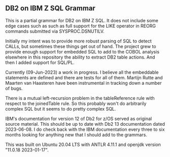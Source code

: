 ## DB2 on IBM Z SQL Grammar

This is a partial grammar for DB2 on IBM Z SQL.  It does not include some edge cases such as such as full support for the LIKE operator in REORG commands submitted via SYSPROC.DSNUTILV.

Initially my intent was to provide more robust parsing of SQL to detect CALLs, but sometimes these things get out of hand.  The project grew to provide enough support for embedded SQL to add to the COBOL analysis elsewhere in this repository the ability to extract DB2 table actions.  And then I added support for SQL/PL.

Currently (09-Jun-2023) a work in progress.  I believe all the embeddable statements are defined and there are tests for all of them.  Martijn Rutte and Maarten van Haasteren have been instrumental in tracking down a number of bugs.

There is a mutual left-recursion problem in the tableReference rule with respect to the joinedTable rule.  So this probably won't do arbitrarily complex SQL but it seems to do pretty complex SQL.

IBM's documentation for version 12 of Db2 for z/OS served as original source material.  This should be up to date with Db2 13 documentation dated 2023-06-08.  I do check back with the IBM documentation every three to six months looking for anything new that I should add to the grammars.

This was built on Ubuntu 20.04 LTS with ANTLR 4.11.1 and openjdk version "11.0.18 2023-01-17".


